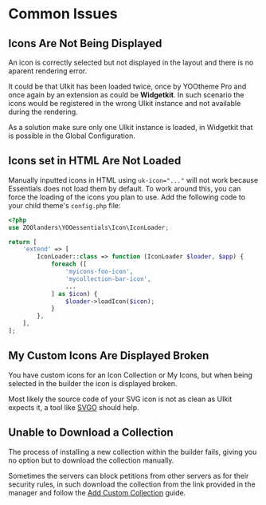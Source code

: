 # Common Issues

## Icons Are Not Being Displayed

An icon is correctly selected but not displayed in the layout and there is no aparent rendering error.

It could be that UIkit has been loaded twice, once by YOOtheme Pro and once again by an extension as could be **Widgetkit**. In such scenario the icons would be registered in the wrong UIkit instance and not available during the rendering.

As a solution make sure only one UIkit instance is loaded, in Widgetkit that is possible in the Global Configuration.

## Icons set in HTML Are Not Loaded

Manually inputted icons in HTML using `uk-icon="..."` will not work because Essentials does not load them by default. To work around this, you can force the loading of the icons you plan to use. Add the following code to your child theme's `config.php` file:

```php
<?php
use ZOOlanders\YOOessentials\Icon\IconLoader;

return [
    'extend' => [
        IconLoader::class => function (IconLoader $loader, $app) {
            foreach ([
                'myicons-foo-icon',
                'mycollection-bar-icon',
                ...
            ] as $icon) {
                $loader->loadIcon($icon);
            }
        },
    ],
];
```

## My Custom Icons Are Displayed Broken

You have custom icons for an Icon Collection or My Icons, but when being selected in the builder the icon is displayed broken.

Most likely the source code of your SVG icon is not as clean as UIkit expects it, a tool like [SVGO](https://jakearchibald.github.io/svgomg/) should help.

## Unable to Download a Collection

The process of installing a new collection within the builder fails, giving you no option but to download the collection manually.

Sometimes the servers can block petitions from other servers as for their security rules, in such download the collection from the link provided in the manager and follow the [Add Custom Collection](./custom-collection) guide.
